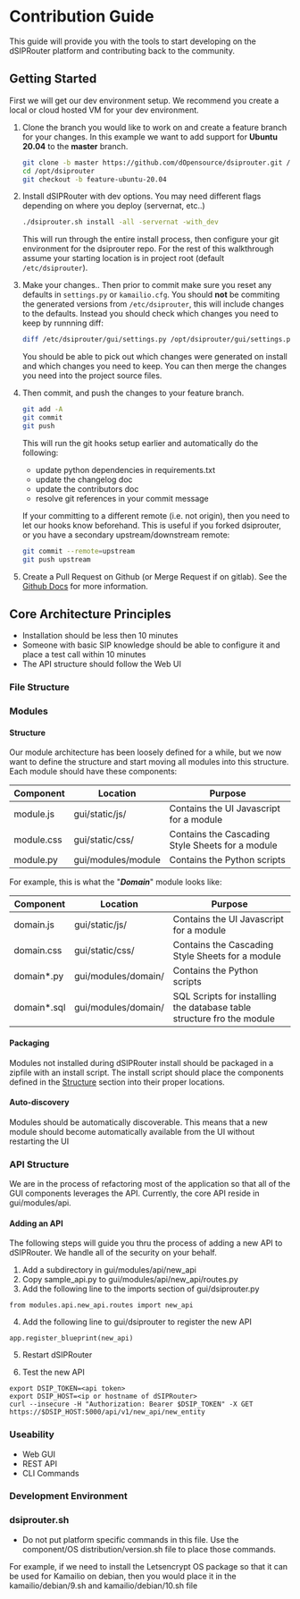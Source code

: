# Contribution Guide

This guide will provide you with the tools to start developing on the dSIPRouter platform and contributing back to the community.

## Getting Started

First we will get our dev environment setup.
We recommend you create a local or cloud hosted VM for your dev environment.

1. Clone the branch you would like to work on and create a feature branch for your changes.
In this example we want to add support for **Ubuntu 20.04** to the **master** branch.

    ```bash
    git clone -b master https://github.com/dOpensource/dsiprouter.git /opt/dsiprouter
    cd /opt/dsiprouter
    git checkout -b feature-ubuntu-20.04
    ```

2. Install dSIPRouter with dev options.
You may need different flags depending on where you deploy (servernat, etc..)

    ```bash
    ./dsiprouter.sh install -all -servernat -with_dev
    ```

    This will run through the entire install process, then configure your git environment for the dsiprouter repo.
    For the rest of this walkthrough assume your starting location is in project root (default `/etc/dsiprouter`).

3. Make your changes..
Then prior to commit make sure you reset any defaults in `settings.py` or `kamailio.cfg`.
You should **not** be commiting the generated versions from `/etc/dsiprouter`, this will include changes to the defaults.
Instead you should check which changes you need to keep by runnning diff:

    ```bash
    diff /etc/dsiprouter/gui/settings.py /opt/dsiprouter/gui/settings.py
    ```

    You should be able to pick out which changes were generated on install and which changes you need to keep.
    You can then merge the changes you need into the project source files.

4. Then commit, and push the changes to your feature branch.

    ```bash
    git add -A
    git commit
    git push
    ```

   This will run the git hooks setup earlier and automatically do the following:
   - update python dependencies in requirements.txt
   - update the changelog doc
   - update the contributors doc
   - resolve git references in your commit message

   If your committing to a different remote (i.e. not origin), then you need to let our hooks know beforehand.
   This is useful if you forked dsiprouter, or you have a secondary upstream/downstream remote:

   ```bash
   git commit --remote=upstream
   git push upstream
   ```

5. Create a Pull Request on Github (or Merge Request if on gitlab).
See the [Github Docs](https://help.github.com/en/github/collaborating-with-issues-and-pull-requests/creating-a-pull-request) for more information.

## Core Architecture Principles

- Installation should be less then 10 minutes
- Someone with basic SIP knowledge should be able to configure it and place a test call within 10 minutes
- The API structure should follow the Web UI

### File Structure

### Modules

#### Structure

Our module architecture has been loosely defined for a while, but we now want to define the structure and start moving all modules into this structure.
Each module should have these components:

| Component | Location | Purpose |
| --------- | -------- | ------- |
| module.js | gui/static/js/ | Contains the UI Javascript for a module |
| module.css | gui/static/css/ | Contains the Cascading Style Sheets for a module |
| module.py | gui/modules/module | Contains the Python scripts |

For example, this is what the "***Domain***" module looks like:

| Component | Location | Purpose |
| --------- | -------- | ------- |
| domain.js | gui/static/js/ | Contains the UI Javascript for a module |
| domain.css | gui/static/css/ | Contains the Cascading Style Sheets for a module |
| domain*.py | gui/modules/domain/ | Contains the Python scripts |
| domain*.sql | gui/modules/domain/ | SQL Scripts for installing the database table structure fro the module |

#### Packaging

Modules not installed during dSIPRouter install should be packaged in a zipfile with an install script.
The install script should place the components defined in the [Structure](#structure) section into their proper locations.

#### Auto-discovery

Modules should be automatically discoverable.
This means that a new module should become automatically available from the UI without restarting the UI

### API Structure

We are in the process of refactoring most of the application so that all of the GUI components leverages the API.  Currently, the core API reside in gui/modules/api.  

#### Adding an API

The following steps will guide you thru the process of adding a new API to
dSIPRouter.  We handle all of the security on your behalf.

1. Add a subdirectory in gui/modules/api/new_api
2. Copy sample_api.py to gui/modules/api/new_api/routes.py
3. Add the following line to the imports section of gui/dsiprouter.py

```
from modules.api.new_api.routes import new_api
```

4. Add the following line to gui/dsiprouter to register the new API

```
app.register_blueprint(new_api)
```

5. Restart dSIPRouter

6. Test the new API

```
export DSIP_TOKEN=<api token>
export DSIP_HOST=<ip or hostname of dSIPRouter>
curl --insecure -H "Authorization: Bearer $DSIP_TOKEN" -X GET https://$DSIP_HOST:5000/api/v1/new_api/new_entity
```


### Useability

 - Web GUI
 - REST API
 - CLI Commands

### Development Environment

### dsiprouter.sh

- Do not put platform specific commands in this file.  Use the component/OS distribution/version.sh file to place those commands.

For example, if we need to install the Letsencrypt OS package so that it can be used for Kamailio on debian, then you would
place it in the kamailio/debian/9.sh and kamailio/debian/10.sh file
